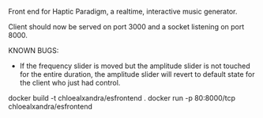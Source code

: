 Front end for Haptic Paradigm, a realtime, interactive music generator.

Client should now be served on port 3000 and a socket listening on port 8000.

KNOWN BUGS:

-   If the frequency slider is moved but the amplitude slider is not touched for the entire duration, the amplitude slider will revert to default state for the client who just had control.

docker build -t chloealxandra/esfrontend .
docker run -p 80:8000/tcp chloealxandra/esfrontend
